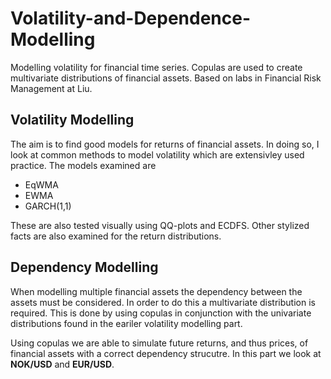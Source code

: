 # Volatility-and-Dependence-Modelling
Modelling volatility for financial time series. Copulas are used to create multivariate distributions of financial assets. Based on labs in Financial Risk Management at Liu.

## Volatility Modelling

The aim is to find good models for returns of financial assets. In doing so, I look at common methods to model volatility which are extensivley used practice. The models examined are 

* EqWMA
* EWMA 
* GARCH(1,1) 

These are also tested visually using QQ-plots and ECDFS. Other stylized facts are also examined for the return distributions.

## Dependency Modelling
 
When modelling multiple financial assets the dependency between the assets must be considered. In order to do this a multivariate distribution is required. This is done by using copulas in conjunction with the univariate distributions found in the eariler volatility modelling part. 

Using copulas we are able to simulate future returns, and thus prices, of financial assets with a correct dependency strucutre. In this part we look at **NOK/USD** and **EUR/USD**.

